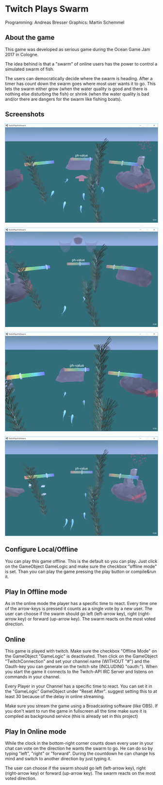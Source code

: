 Twitch Plays Swarm
==================
Programming: Andreas Bresser
Graphics: Martin Schemmel

About the game
--------------
This game was developed as serious game during the Ocean Game Jam 2017 in Cologne.

The idea behind is that a "swarm" of online users has the power to control a simulated swarm of fish. 

The users can democratically decide where the swarm is heading. 
After a timer has count down the swarm goes where most user wants it to go. 
This lets the swarm either grow 
(when the water quality is good and there is nothing else disturbing the fish) 
or shrink 
(when the water quality is bad and/or there are dangers for the swarm like fishing boats).

Screenshots
-----------
![Screenshot 1](screenshots/screen1.png?raw=true "Screenshot 1")

![Screenshot 2](screenshots/screen2.png?raw=true "Screenshot 2")

![Screenshot 3](screenshots/screen3.png?raw=true "Screenshot 3")

![Screenshot 4](screenshots/screen4.png?raw=true "Screenshot 4")

Configure Local/Offline
-----------------------
You can play this game offline. This is the default so you can play.
Just click on the GameObject GameLogic and make sure the checkbox "offline mode" is set.
Than you can play the game pressing the play button or compile&run it.

Play In Offline mode
--------------------
As in the online mode the player has a specific time to react. 
Every time one of the arrow-keys is pressed it counts as a single vote by a new user.
The user can choose if the swarm should go left (left-arrow key), right (right-arrow key) or forward (up-arrow key).
The swarm reacts on the most voted direction.

Online
---------------
This game is played with twitch. 
Make sure the checkbox "Offline Mode" on the GameObject "GameLogic" is deactivated.
Then click on the GameObject "TwitchConnection" and set your channel name (WITHOUT "#") 
and the Oauth-key you can generate on the twitch site (INCLUDING "oauth:").
When you start the game it connects to the Twitch-API IRC Server and listens on commands in your channel.

Every Player in your Channel has a specific time to react.
You can set it in the "GameLogic" GameObject under "Reset After".
suggest setting this to at least 30 because of the delay in online streaming.

Make sure you stream the game using a Broadcasting software (like OBS).
If you don't want to run the game in fullscreen all the time make sure it is compiled
as background service (this is already set in this project)

Play In Online mode
--------------------
While the clock in the bottom-right corner counts down every user in your chat can vote on the direction he wants the swarm to go.
He can do so by typing "left", "right" or "forward". During the countdown he can change his mind and switch to another direction by just typing it.

The user can choose if the swarm should go left (left-arrow key), right (right-arrow key) or forward (up-arrow key).
The swarm reacts on the most voted direction.